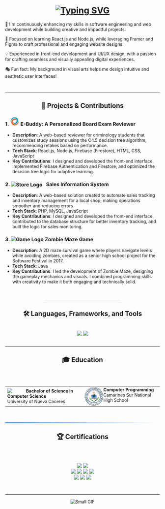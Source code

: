 <h1 align="center">
    <a href="https://git.io/typing-svg">
  <img src="https://readme-typing-svg.herokuapp.com?font=Space+Mono&size=25&duration=3000&pause=1000&color=11DAFF&center=true&width=590&height=100&lines=%F0%9F%91%8B+Hi%2C+I%E2%80%99m+Antonio+Abias+Jr.%2C;An+aspiring+Software+Engineer.;Let%E2%80%99s+connect+%E2%80%94+I%E2%80%99m+open+to+new+opportunities!&size=25&size=25&size=20" alt="Typing SVG" />
</a>
</h1>

<div>
    
   🚀 I'm continuously enhancing my skills in software engineering and web development while building creative and impactful projects.
    
   🎨 Focused on learning React.js and Node.js, while leveraging Framer and Figma to craft professional and engaging website designs.
   
   💡 Experienced in front-end development and UI/UX design, with a passion for crafting seamless and visually appealing digital experiences.
   
   🎭 Fun fact: My background in visual arts helps me design intuitive and aesthetic user interfaces!
</div>
<br/>
<hr/>



<h2 align="center">🎯 Projects & Contributions</h2>
<div>

### 1. **<img src="e-buddy.png" alt="E-Buddy Logo" width="30" height="30"/> E-Buddy: A Personalized Board Exam Reviewer**
  
- **Description**: A web-based reviewer for criminology students that customizes study sessions using the C4.5 decision tree algorithm, recommending retakes based on performance.
- **Tech Stack**: React.js, Node.js, Firebase (Firestore), HTML, CSS, JavaScript
- **Key Contributions**: I designed and developed the front-end interface, implemented Firebase Authentication and Firestore, and optimized the decision tree logic for adaptive learning.

### 2. **<img src="https://megaproplus.com/wp-content/uploads/2024/03/mp.png" alt="Store Logo" width="27" height="27" style="vertical-align: middle; margin-right: 8px;"/> Sales Information System**

- **Description**: A web-based solution created to automate sales tracking and inventory management for a local shop, making operations smoother and reducing errors.
- **Tech Stack**: PHP, MySQL, JavaScript
- **Key Contributions**: I designed and developed the front-end interface, contributed to the database structure for better inventory tracking, and built the logic for sales monitoring.

### 3. **<img src="https://cdn-icons-png.flaticon.com/256/11892/11892377.png" alt="Game Logo" width="30" height="30"/> Zombie Maze Game**

- **Description**: A 2D maze survival game where players navigate levels while avoiding zombies, created as a senior high school project for the Software Festival in 2017.
- **Tech Stack**: Java
- **Key Contributions**: I led the development of Zombie Maze, designing the gameplay mechanics and visuals. I combined programming skills with creativity to make it both engaging and technically solid.
  
</div>
<br/>
<hr style="width: 50%; border: none; height: 1px; background-color: #ccc; margin: 20px auto;" />




<h2 align="center">🛠️ Languages, Frameworks, and Tools</h2>

<br/>
<div align="center">
  <img src="https://skillicons.dev/icons?i=java,c,python,cpp,javascript,php,dart,html,css,jquery,nodejs,react,bootstrap" />
  <img src="https://skillicons.dev/icons?i=firebase,mysql,eclipse,github,visualstudio,vscode,aws,gcp,windows,powershell,npm,twitter,linkedin,figma" /><br>
</div>
<br/>
<hr/>



<h2 align="center">🎓 Education </h2>
<br/>
<br/>
<div align="center">
    <table width="100%">
      <tr>
        <td width="50%" valign="middle">
          <img src="https://unc.neolms.eu/files/86109/1200px-University_of_Nueva_Caceres_Seal(6).png?lmsauth=0d3e8d79854064302d3a29dc0243b9cba24f367f" width="60" align="left" style="margin-right: 1px;">
          <strong>Bachelor of Science in Computer Science</strong><br>
          University of Nueva Caceres  
        </td>
        <td width="50%" valign="middle">
          <img src="shs.png" width="60" align="left" style="margin-right: 1px;">
          <strong>Computer Programming</strong><br>
          Camarines Sur National High School  
        </td>
      </tr>
    </table>
</div>
<br/>
<hr style="border: none; height: 2px; background: linear-gradient(to right, #007BFF, #ffffff); margin: 20px 0;" />




<h2 align="center">🏆 Certifications</h2>
<br/>
<br/>
<div align="center">
    <p align="center">
        <a href="https://www.credly.com/badges/ff7d733e-0bc4-4eb4-8b24-334cb765520b/public_url"><img src="https://images.credly.com/images/af8c6b4e-fc31-47c4-8dcb-eb7a2065dc5b/twitter_thumb_201604_I2CS__1_.png" width="80" /></a>
        <a href="https://www.credly.com/badges/d276c12b-93ca-432c-93cf-939194450f2e/public_url"><img src="https://images.credly.com/size/340x340/images/cef82b2e-970a-4318-8e59-c3e26b7f5c19/image.png" width="80" /></a>
        <br/>
        <a href="https://www.credly.com/badges/2a9504f4-4647-4427-8b8c-ec729b1670e3/public_url"><img src="https://images.credly.com/size/340x340/images/73e4a58b-a8ef-41a3-a7db-9183dd269882/image.png" width="80" /></a>
        <a href="https://www.credly.com/badges/86272c73-d6fc-45bb-be5c-4775f3d5942c/public_url"><img src="https://images.credly.com/size/340x340/images/fa80f3f2-0383-4d44-8c14-099e2eb3be36/image.png" width="80" /></a>
        <a href="https://www.credly.com/badges/cb1341ea-775d-489f-8149-da2f35459e15/public_url"><img src="https://images.credly.com/size/340x340/images/2f7b0627-48a0-4894-8d46-3245bdfe0463/image.png" width="80" /></a>
        <a href="https://www.credly.com/badges/a15d5924-0d8a-4b89-ab2b-e46c6e03c64d/public_url"><img src="https://images.credly.com/size/340x340/images/119182cf-ca68-495a-a415-bff62dfdcc7e/image.png" width="80" /></a>
        <br/>
        <a href="https://www.sololearn.com/certificates/CT-3IAYESW6"><img src="https://api2.sololearn.com/v2/certificates/CT-3IAYESW6/image/jpg?t=638455748691031950" width="80" /></a>   
        <a href="https://www.sololearn.com/certificates/CT-EZI6DR5D"><img src="https://api2.sololearn.com/v2/certificates/CT-EZI6DR5D/image/jpg?t=638422726540805970" width="80" / ></a>
        <a href="https://www.sololearn.com/certificates/CT-LMZMC23U"><img src="https://api2.sololearn.com/v2/certificates/CT-LMZMC23U/image/jpg?t=638755188080910400" width="80" /></a>
        <br/>
    </p>
</div>
<br/>
<hr/>

<div align="center">
    <img src="https://media2.giphy.com/media/kIqoOwOEurUpArjFkn/200w.gif" width="75" height="75" alt="Small GIF"/>
    <!--<img src="https://www.pkparaiso.com/imagenes/espada_escudo/sprites/animados-gigante/yamper.gif" width="25" height="30" alt="Yamper GIF"/>-->
</div>

<!--
<h2>⚡ Stats</h2>
<br/>
<div align="center">
  <img width=390 src="https://github-readme-stats.vercel.app/api?username=antonioabias&count_private=true&show_icons=true&theme=react&rank_icon=github&border_radius=10" alt="readme stats" />
</div>
<br/><br/>
<hr/>
<br/>
-->
